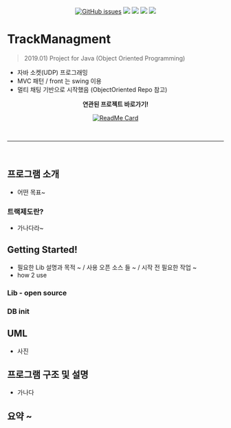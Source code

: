 <div align = "center">

[![GitHub issues](https://img.shields.io/github/issues/Nuung/TrackManagment)](https://github.com/Nuung/TrackManagment/issues)
    <img src="https://img.shields.io/badge/license-MIT-green" />
    <img src="https://img.shields.io/badge/Java%20version-%3E%3D%20SE%2011-blue" />
    <img src="https://img.shields.io/badge/Requirements-gson%2C%20mysql-blue" />
    <img src="https://img.shields.io/badge/Requirements-OwlCarousel,%20poi-blue" />
</div>

# TrackManagment
> 2019.01) Project for Java (Object Oriented Programming)

- 자바 소켓(UDP) 프로그래밍
- MVC 패턴 / front 는 swing 이용
- 멀티 채팅 기반으로 시작했음 (ObjectOriented Repo 참고)


<div align = "center">

**연관된 프로젝트 바로가기!**

[![ReadMe Card](https://github-readme-stats.vercel.app/api/pin/?username=Nuung&repo=ObjectOrientedClass&show_owner=true&theme=dark)](https://github.com/Nuung/ObjectOrientedClass) 

</div>

</br>

------------

</br>

## 프로그램 소개
- 어떤 목표~ 

### 트랙제도란? 
- 가나다라~

## Getting Started!
- 필요한 Lib 설명과 목적 ~ / 사용 오픈 소스 들 ~ / 시작 전 필요한 작업 ~
- how 2 use

### Lib - open source

### DB init


## UML
- 사진

## 프로그램 구조 및 설명 
- 가나다

## 요약 ~